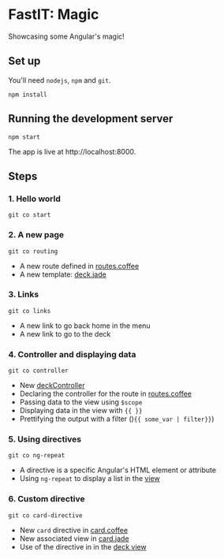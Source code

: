 # FastIT: Magic
Showcasing some Angular's magic!

## Set up
You'll need `nodejs`, `npm` and `git`.

    npm install

## Running the development server

    npm start

The app is live at http://localhost:8000.

## Steps

### 1. Hello world
    git co start

### 2. A new page
    git co routing
- A new route defined in [routes.coffee](config/routes.coffee)
- A new template: [deck.jade](views/deck.jade)

### 3. Links
    git co links
- A new link to go back home in the menu
- A new link to go to the deck

### 4. Controller and displaying data
    git co controller
- New [deckController](controllers/deck.coffee)
- Declaring the controller for the route in [routes.coffee](config/routes.coffee)
- Passing data to the view using `$scope`
- Displaying data in the view with `{{ }}`
- Prettifying the output with a filter ()`{{ some_var | filter}}`)

### 5. Using directives
    git co ng-repeat
- A directive is a specific Angular's HTML element or attribute
- Using `ng-repeat` to display a list in the [view](views/deck.jade)

### 6. Custom directive
    git co card-directive
- New `card` directive in [card.coffee](directives/card.coffee)
- New associated view in [card.jade](views/card.jade)
- Use of the directive in in the [deck view](views/deck.jade)
